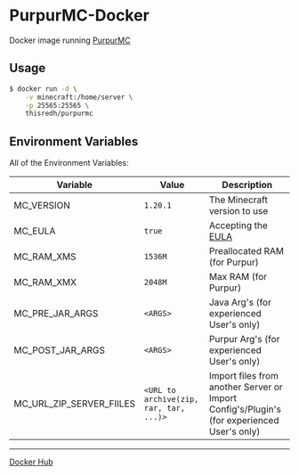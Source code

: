 # PurpurMC-Docker

Docker image running [PurpurMC](https://github.com/PurpurMC/Purpur)

## Usage

```bash
$ docker run -d \
    -v minecraft:/home/server \
    -p 25565:25565 \
    thisredh/purpurmc
```

## Environment Variables

All of the Environment Variables:

| Variable | Value | Description |
| - | - | - |
| MC_VERSION | `1.20.1` | The Minecraft version to use |
| MC_EULA | `true` | Accepting the [EULA](https://account.mojang.com/documents/minecraft_eula) |
| MC_RAM_XMS | `1536M` | Preallocated RAM (for Purpur) |
| MC_RAM_XMX | `2048M` | Max RAM (for Purpur) |
| MC_PRE_JAR_ARGS | `<ARGS>` | Java Arg's (for experienced User's only) |
| MC_POST_JAR_ARGS | `<ARGS>` | Purpur Arg's (for experienced User's only) |
| MC_URL_ZIP_SERVER_FIILES | `<URL to archive(zip, rar, tar, ...)>` | Import files from another Server or Import Config's/Plugin's (for experienced User's only) |

---

[Docker Hub](https://hub.docker.com/r/thisredh/purpurmc)
